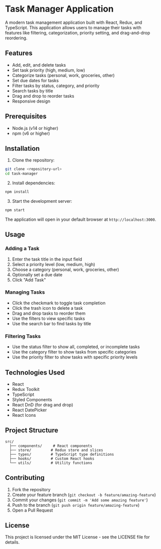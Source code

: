 # Task Manager Application

A modern task management application built with React, Redux, and TypeScript. This application allows users to manage their tasks with features like filtering, categorization, priority setting, and drag-and-drop reordering.

## Features

- Add, edit, and delete tasks
- Set task priority (high, medium, low)
- Categorize tasks (personal, work, groceries, other)
- Set due dates for tasks
- Filter tasks by status, category, and priority
- Search tasks by title
- Drag and drop to reorder tasks
- Responsive design

## Prerequisites

- Node.js (v14 or higher)
- npm (v6 or higher)

## Installation

1. Clone the repository:
```bash
git clone <repository-url>
cd task-manager
```

2. Install dependencies:
```bash
npm install
```

3. Start the development server:
```bash
npm start
```

The application will open in your default browser at `http://localhost:3000`.

## Usage

### Adding a Task
1. Enter the task title in the input field
2. Select a priority level (low, medium, high)
3. Choose a category (personal, work, groceries, other)
4. Optionally set a due date
5. Click "Add Task"

### Managing Tasks
- Click the checkmark to toggle task completion
- Click the trash icon to delete a task
- Drag and drop tasks to reorder them
- Use the filters to view specific tasks
- Use the search bar to find tasks by title

### Filtering Tasks
- Use the status filter to show all, completed, or incomplete tasks
- Use the category filter to show tasks from specific categories
- Use the priority filter to show tasks with specific priority levels

## Technologies Used

- React
- Redux Toolkit
- TypeScript
- Styled Components
- React DnD (for drag and drop)
- React DatePicker
- React Icons

## Project Structure

```
src/
  ├── components/     # React components
  ├── store/         # Redux store and slices
  ├── types/         # TypeScript type definitions
  ├── hooks/         # Custom React hooks
  └── utils/         # Utility functions
```

## Contributing

1. Fork the repository
2. Create your feature branch (`git checkout -b feature/amazing-feature`)
3. Commit your changes (`git commit -m 'Add some amazing feature'`)
4. Push to the branch (`git push origin feature/amazing-feature`)
5. Open a Pull Request

## License

This project is licensed under the MIT License - see the LICENSE file for details.

